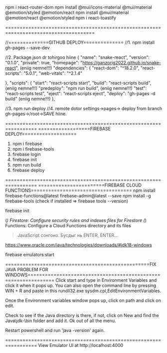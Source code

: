 npm i react-router-dom
npm install @mui/icons-material @mui/material @emotion/styled @emotion/react
npm install @mui/material @emotion/react @emotion/styled
npm i react-toastify

=====================================================================================

//==============GITHUB DEPLOY==============
//1. npm install gh-pages --save-dev

//2. Package.json dr tohirgoo hiine
{
"name": "snake-react",
"version": "0.1.0",
"private": true,
"homepage": "https://ganzorig2022.github.io/snake-react", (eniig nemne!!!)
"dependencies": {
"react-dom": "^18.2.0",
"react-scripts": "5.0.1",
"web-vitals": "^2.1.4"

},
"scripts": {
"start": "react-scripts start",
"build": "react-scripts build", (eniig nemne!!!)
"predeploy": "npm run build", (eniig nemne!!!)
"test": "react-scripts test",
"eject": "react-scripts eject",
"deploy": "gh-pages -d build" (eniig nemne!!!)
},

//3. npm run deploy
//4. remote dotor settings->pages->
deploy from branch
gh-pages->/root->SAVE hiine.

=================================================================
==================FIREBASE DEPLOY===================

1. npm i firebase
2. npm i firebase-tools
3. firebase login
4. firebase init
5. npm run build
6. firebase deploy

=================================================================
=======================FIREBASE CLOUD FUNCTIONS===================================
npm install firebase-functions@latest firebase-admin@latest --save
npm install -g firebase-tools (check if installed => firebase tools --version)

firebase init

(_) Firestore: Configure security rules and indexes files for Firestore
(_) Functions: Configure a Cloud Functions directory and its files

> JavaScript coнгоно.
> Бусдыг нь ENTER, ENTER...

https://www.oracle.com/java/technologies/downloads/#jdk18-windows

firebase emulators:start

==================================================FIX JAVA PROBLEM FOR WINDOWS===============================================================
Click start and type in Environment Variables and click it when it pops up. You can also open the command line by pressing WIN + R and paste in this rundll32.exe sysdm.cpl,EditEnvironmentVariables.

Once the Environment variables window pops up, click on path and click on edit.

Check to see if the Java directory is there, if not, click on New and find the Java\jdk-<version>\bin folder and add it. Ok out of all the menu.

Restart powershell and run 'java -version' again.

=================================================================
View Emulator UI at http://localhost:4000
